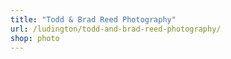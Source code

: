 ```yaml
---
title: "Todd & Brad Reed Photography"
url: /ludington/todd-and-brad-reed-photography/
shop: photo
---
```


